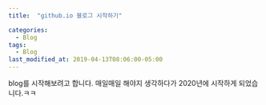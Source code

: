 ```yaml
---
title:  "github.io 블로그 시작하기"

categories:
  - Blog
tags:
  - Blog
last_modified_at: 2019-04-13T08:06:00-05:00
---
```


blog를 시작해보려고 합니다. 
매일매일 해야지 생각하다가 2020년에 시작하게 되었습니다.ㅋㅋ

